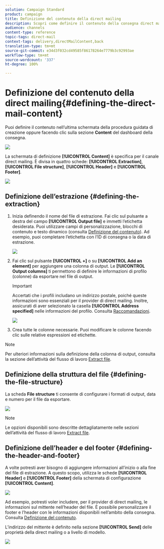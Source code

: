 ```yaml
---
solution: Campaign Standard
product: campaign
title: Definizione del contenuto della direct mailing
description: Scopri come definire il contenuto della consegna direct mailing.
audience: channels
content-type: reference
topic-tags: direct-mail
context-tags: delivery,directMailContent,back
translation-type: tm+mt
source-git-commit: e34d3f032cd49585f86178264e7779b3c92993ae
workflow-type: tm+mt
source-wordcount: '337'
ht-degree: 100%

---
```



# Definizione del contenuto della direct mailing{#defining-the-direct-mail-content}

Puoi definire il contenuto nell’ultima schermata della procedura guidata di creazione oppure facendo clic sulla sezione **Content** del dashboard della consegna.

![](assets/direct_mail_6.png)

La schermata di definizione **[!UICONTROL Content]** è specifica per il canale direct mailing. È divisa in quattro schede: **[!UICONTROL Extraction]**, **[!UICONTROL File structure]**, **[!UICONTROL Header]** e **[!UICONTROL Footer]**.

![](assets/direct_mail_11.png)

## Definizione dell’estrazione {#defining-the-extraction}

1. Inizia definendo il nome del file di estrazione. Fai clic sul pulsante a destra del campo **[!UICONTROL Output file]** e immetti l’etichetta desiderata. Puoi utilizzare campi di personalizzazione, blocchi di contenuto e testo dinamico (consulta [Definizione del contenuto](../../designing/using/personalization.md#example-email-personalization)). Ad esempio, puoi completare l’etichetta con l’ID di consegna o la data di estrazione.

   ![](assets/direct_mail_12.png)

1. Fai clic sul pulsante **[!UICONTROL +]** o su **[!UICONTROL Add an element]** per aggiungere una colonna di output. Le **[!UICONTROL Output columns]** ti permettono di definire le informazioni di profilo (colonne) da esportare nel file di output.

   >[!IMPORTANT]
   >
   >Accertati che i profili includano un indirizzo postale, poiché queste informazioni sono essenziali per il provider di direct mailing. Inoltre, assicurati di aver selezionato la casella **[!UICONTROL Address specified]** nelle informazioni del profilo. Consulta [Raccomandazioni](../../channels/using/about-direct-mail.md#recommendations).

   ![](assets/direct_mail_13.png)

1. Crea tutte le colonne necessarie. Puoi modificare le colonne facendo clic sulle relative espressioni ed etichette.

>[!NOTE]
>
>Per ulteriori informazioni sulla definizione della colonna di output, consulta la sezione dell’attività del flusso di lavoro [Extract file](../../automating/using/extract-file.md).

## Definizione della struttura del file {#defining-the-file-structure}

La scheda **File structure** ti consente di configurare i formati di output, data e numero per il file da esportare.

![](assets/direct_mail_14.png)

>[!NOTE]
>
>Le opzioni disponibili sono descritte dettagliatamente nelle sezioni dell’attività del flusso di lavoro [Extract file](../../automating/using/extract-file.md).

## Definizione dell’header e del footer {#defining-the-header-and-footer}

A volte potresti aver bisogno di aggiungere informazioni all’inizio o alla fine del file di estrazione. A questo scopo, utilizza le schede **[!UICONTROL Header]** e **[!UICONTROL Footer]** della schermata di configurazione **[!UICONTROL Content]**.

![](assets/direct_mail_7.png)

Ad esempio, potresti voler includere, per il provider di direct mailing, le informazioni sul mittente nell’header del file. È possibile personalizzare il footer e l’header con le informazioni disponibili nell’ambito della consegna. Consulta [Definizione del contenuto](../../designing/using/personalization.md#example-email-personalization).

L’indirizzo del mittente è definito nella sezione **[!UICONTROL Send]** delle proprietà della direct mailing o a livello di modello.

![](assets/direct_mail_24.png)
